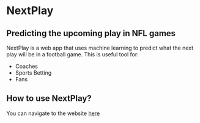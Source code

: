 # NextPlay
## Predicting the upcoming play in NFL games
NextPlay is a web app that uses machine learning to predict what the next play will be in a football game. This is useful tool for:
- Coaches
- Sports Betting
- Fans

## How to use NextPlay?
You can navigate to the website [here](http://nextplay.life/)